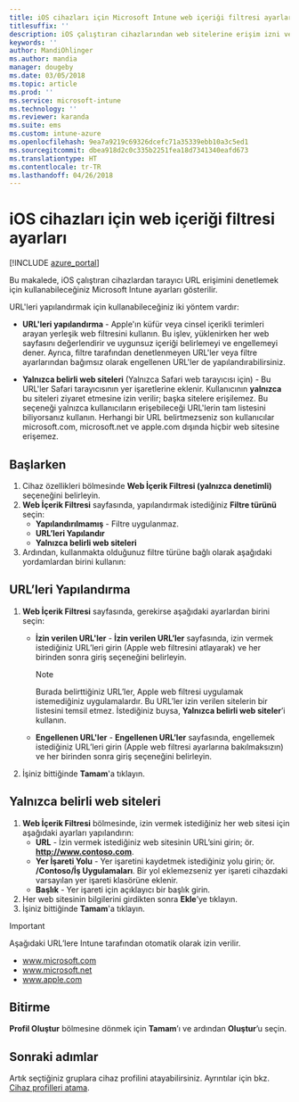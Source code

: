 ```yaml
---
title: iOS cihazları için Microsoft Intune web içeriği filtresi ayarları
titlesuffix: ''
description: iOS çalıştıran cihazlarından web sitelerine erişim izni vermek veya erişimi engellemek için kullanabileceğiniz Microsoft Intune ayarlarını öğrenin.
keywords: ''
author: MandiOhlinger
ms.author: mandia
manager: dougeby
ms.date: 03/05/2018
ms.topic: article
ms.prod: ''
ms.service: microsoft-intune
ms.technology: ''
ms.reviewer: karanda
ms.suite: ems
ms.custom: intune-azure
ms.openlocfilehash: 9ea7a9219c69326dcefc71a35339ebb10a3c5ed1
ms.sourcegitcommit: dbea918d2c0c335b2251fea18d7341340eafd673
ms.translationtype: HT
ms.contentlocale: tr-TR
ms.lasthandoff: 04/26/2018
---
```

# <a name="web-content-filter-settings-for-ios-devices"></a>iOS cihazları için web içeriği filtresi ayarları

[!INCLUDE [azure_portal](./includes/azure_portal.md)]

Bu makalede, iOS çalıştıran cihazlardan tarayıcı URL erişimini denetlemek için kullanabileceğiniz Microsoft Intune ayarları gösterilir.

URL'leri yapılandırmak için kullanabileceğiniz iki yöntem vardır:

- **URL'leri yapılandırma** - Apple'ın küfür veya cinsel içerikli terimleri arayan yerleşik web filtresini kullanın. Bu işlev, yüklenirken her web sayfasını değerlendirir ve uygunsuz içeriği belirlemeyi ve engellemeyi dener. Ayrıca, filtre tarafından denetlenmeyen URL'ler veya filtre ayarlarından bağımsız olarak engellenen URL'ler de yapılandırabilirsiniz.

- **Yalnızca belirli web siteleri** (Yalnızca Safari web tarayıcısı için) - Bu URL'ler Safari tarayıcısının yer işaretlerine eklenir. Kullanıcının **yalnızca** bu siteleri ziyaret etmesine izin verilir; başka sitelere erişilemez. Bu seçeneği yalnızca kullanıcıların erişebileceği URL'lerin tam listesini biliyorsanız kullanın.
Herhangi bir URL belirtmezseniz son kullanıcılar microsoft.com, microsoft.net ve apple.com dışında hiçbir web sitesine erişemez.

## <a name="get-started"></a>Başlarken

1. Cihaz özellikleri bölmesinde **Web İçerik Filtresi (yalnızca denetimli)** seçeneğini belirleyin.
2. **Web İçerik Filtresi** sayfasında, yapılandırmak istediğiniz **Filtre türünü** seçin:
    - **Yapılandırılmamış** - Filtre uygulanmaz.
    - **URL’leri Yapılandır**
    - **Yalnızca belirli web siteleri**
3. Ardından, kullanmakta olduğunuz filtre türüne bağlı olarak aşağıdaki yordamlardan birini kullanın:


## <a name="configure-urls"></a>URL’leri Yapılandırma

1. **Web İçerik Filtresi** sayfasında, gerekirse aşağıdaki ayarlardan birini seçin:
   - **İzin verilen URL'ler** - **İzin verilen URL’ler** sayfasında, izin vermek istediğiniz URL’leri girin (Apple web filtresini atlayarak) ve her birinden sonra giriş seçeneğini belirleyin.
     > [!NOTE]
     > Burada belirttiğiniz URL’ler, Apple web filtresi uygulamak istemediğiniz uygulamalardır. Bu URL’ler izin verilen sitelerin bir listesini temsil etmez. İstediğiniz buysa, **Yalnızca belirli web siteler**’i kullanın.

   - **Engellenen URL'ler** - **Engellenen URL’ler** sayfasında, engellemek istediğiniz URL’leri girin (Apple web filtresi ayarlarına bakılmaksızın) ve her birinden sonra giriş seçeneğini belirleyin.
2. İşiniz bittiğinde **Tamam**'a tıklayın.


## <a name="specific-websites-only"></a>Yalnızca belirli web siteleri

1. **Web İçerik Filtresi** bölmesinde, izin vermek istediğiniz her web sitesi için aşağıdaki ayarları yapılandırın:
    - **URL** - İzin vermek istediğiniz web sitesinin URL’sini girin; ör. **http://www.contoso.com**.
    - **Yer İşareti Yolu** - Yer işaretini kaydetmek istediğiniz yolu girin; ör. **/Contoso/İş Uygulamaları**. Bir yol eklemezseniz yer işareti cihazdaki varsayılan yer işareti klasörüne eklenir.
    - **Başlık** - Yer işareti için açıklayıcı bir başlık girin.
2. Her web sitesinin bilgilerini girdikten sonra **Ekle**’ye tıklayın.
3. İşiniz bittiğinde **Tamam**'a tıklayın.

> [!IMPORTANT]
> Aşağıdaki URL’lere Intune tarafından otomatik olarak izin verilir.
> - www.microsoft.com
> - www.microsoft.net
> - www.apple.com

## <a name="finish-up"></a>Bitirme

**Profil Oluştur** bölmesine dönmek için **Tamam**’ı ve ardından **Oluştur**’u seçin.

## <a name="next-steps"></a>Sonraki adımlar

Artık seçtiğiniz gruplara cihaz profilini atayabilirsiniz. Ayrıntılar için bkz. [Cihaz profilleri atama](device-profile-assign.md).
